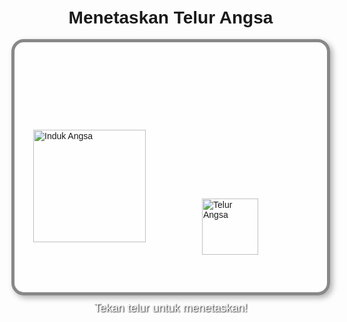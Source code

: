 <!DOCTYPE html>
<html lang="id">
<head>
  <meta charset="UTF-8" />
  <title>Game Menetaskan Telur Angsa</title>
  <style>
    body {
      background-image: url('https://cdn.pixabay.com/photo/2020/07/13/07/54/lake-5400025_1280.jpg');
      background-size: cover;
      background-position: center;
      font-family: "Comic Sans MS", cursive, sans-serif;
      display: flex;
      justify-content: center;
      align-items: center;
      height: 100vh;
      margin: 0;
      overflow: hidden;
      flex-direction: column;
    }

    h1 {
      margin-bottom: 10px;
      color: #fff;
      text-shadow: 2px 2px 4px #000;
    }

    #game-container {
      position: relative;
      width: 500px;
      height: 400px;
      background: rgba(255, 255, 255, 0.8);
      border: 5px solid #888;
      border-radius: 20px;
      box-shadow: 4px 4px 10px rgba(0,0,0,0.3);
      overflow: hidden;
    }

    #goose {
      position: absolute;
      width: 180px;
      bottom: 80px;
      left: 30px;
    }

    #egg {
      position: absolute;
      width: 90px;
      bottom: 60px;
      left: 300px;
      cursor: pointer;
      transition: transform 0.1s;
    }

    #chick {
      position: absolute;
      width: 90px;
      bottom: 60px;
      left: 300px;
      display: none;
    }

    #clicks {
      margin-top: 10px;
      font-size: 18px;
      color: #fff;
      text-shadow: 1px 1px 2px #000;
    }

    #message {
      font-size: 20px;
      color: yellow;
      margin-top: 10px;
      text-shadow: 1px 1px 2px #000;
    }
  </style>
</head>
<body>

  <h1>Menetaskan Telur Angsa</h1>
  <div id="game-container">
    <img id="goose" src="https://upload.wikimedia.org/wikipedia/commons/thumb/3/32/White_goose_in_profile.jpg/480px-White_goose_in_profile.jpg" alt="Induk Angsa" />
    <img id="egg" src="https://upload.wikimedia.org/wikipedia/commons/thumb/0/0b/Egg_cartoon.svg/512px-Egg_cartoon.svg.png" alt="Telur Angsa" />
    <img id="chick" src="https://upload.wikimedia.org/wikipedia/commons/thumb/6/6b/Chick_cartoon.png/512px-Chick_cartoon.png" alt="Anak Angsa" />
    <audio id="crack-sound" src="https://cdn.pixabay.com/audio/2021/08/08/audio_d767d0d2b6.mp3" preload="auto"></audio>
  </div>

  <div id="clicks">Tekan telur untuk menetaskan!</div>
  <div id="message"></div>

  <script>
    const egg = document.getElementById("egg");
    const chick = document.getElementById("chick");
    const clicksText = document.getElementById("clicks");
    const message = document.getElementById("message");
    const crackSound = document.getElementById("crack-sound");

    let clicks = 0;
    const maxClicks = 7;

    egg.addEventListener("click", () => {
      clicks++;
      crackSound.currentTime = 0;
      crackSound.play();
      egg.style.transform = "scale(1.05)";
      setTimeout(() => egg.style.transform = "scale(1)", 100);

      if (clicks < maxClicks) {
        clicksText.textContent = `Mengetuk telur... (${clicks}/${maxClicks})`;
      } else {
        egg.style.display = "none";
        chick.style.display = "block";
        message.textContent = "Telur menetas! Anak angsa lahir!";
        clicksText.textContent = "";
      }
    });
  </script>
</body>
</html>
